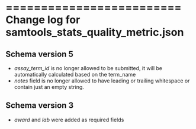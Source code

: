 =========================
Change log for samtools_stats_quality_metric.json
=========================

Schema version 5
-----------------

* *assay_term_id* is no longer allowed to be submitted, it will be automatically calculated based on the term_name
* *notes* field is no longer allowed to have leading or trailing whitespace or contain just an empty string.

Schema version 3
----------------

* *award* and *lab* were added as required fields